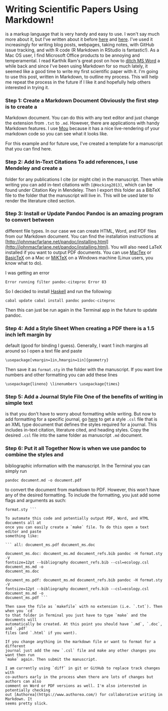 Writing Scientific Papers Using Markdown!
====================



is a markup language that is very handy and easy to use. I won't say much
more about it, but I've written about it before
[here](http://danieljhocking.wordpress.com/2013/09/25/knitting-beautiful-documents-in-rstudio/)
and
[here](http://danieljhocking.wordpress.com/2014/04/07/electronic-lab-notebook-take-1/).
I've used it increasingly for writing blog posts, webpages, taking notes, with
GitHub issue tracking, and with R code (R Markdown in RStudio is fantastic!). As a
Mac OS user, I find Microsoft Office products to be annoying and temperamental. I
read Karthik Ram's great post on how to [ditch MS
Word](http://inundata.org/2012/12/04/how-to-ditch-word/) a while back and since I've
been using Markdown for so much lately, it seemed like a good time to write my first
scientific paper with it. I'm going to use this post, written in Markdown, to
outline my process. This will help me repeat the process in the future if I like it
and hopefully help others interested in trying it.

### Step 1: Create a Markdown Document Obviously the first step is to create a
Markdown document. You can do this with any text editor and just change the
extension from `.txt` to `.md`. However, there are applications with handy Markdown
features. I use [Mou](http://25.io/mou/) because it has a nice live-rendering of
your markdown code so you can see what it looks like.

For this example and for future use, I've created a template for a manuscript that
you can find here.

### Step 2: Add In-Text Citations To add references, I use Mendeley and create a
folder for any publications I cite (or might cite) in the manuscript. Then while
writing you can add in-text citations with `[@Hocking2013]`, which can be found
under Citation Key in Mendeley. Then I export this folder as a BibTeX file to the
folder that the manuscript will live in. This will be used later to render the
literature cited section.

### Step 3: Install or Update Pandoc Pandoc is an amazing program to convert between
different file types. In our case we can create HTML, Word, and PDF files from our
Markdown document. You can find the installation instructions at
[http://johnmacfarlane.net/pandoc/installing.html](http://johnmacfarlane.net/pandoc/installing.html).
You will also need LaTeX installed if you want to output PDF documents. You can use
[MacTex](https://tug.org/mactex/) or
[BasicTeX](http://www.tug.org/mactex/morepackages.html) on a Mac or
[MiKTeX](http://miktex.org/) on a Windows machine (Linux users, you know what to
do).

I was getting an error

``` Error running filter pandoc-citeproc Error 83 ```

So I decided to install [Haskell](https://www.haskell.org/platform/) and run the
following:

``` cabal update cabal install pandoc pandoc-citeproc ```

Then this can just be run again in the Terminal app in the future to update pandoc.


### Step 4: Add a Style Sheet When creating a PDF there is a 1.5 inch left margin by
default (good for binding I guess). Generally, I want 1 inch margins all around so I
open a text file and paste

``` \usepackage[vmargin=1in,hmargin=1in]{geometry} ```

Then save it as `format.sty` in the folder with the manuscript. If you want line
numbers and other formatting you can add these lines

``` \usepackage{lineno} \linenumbers \usepackage{times} ```

### Step 5: Add a Journal Style File One of the benefits of writing in simple text
is that you don't have to worry about formatting while writing. But now to add
formatting for a specific journal, go
[here](https://github.com/citation-style-language/styles) to get a style `.csl` file
that is an XML type document that defines the styles required for a journal. This
includes in-text citation, literature cited, and heading styles. Copy the desired
`.csl` file into the same folder as manuscript `.md` document.


### Step 6: Put it all Together Now is when we use pandoc to combine the styles and
bibliographic information with the manuscript. In the Terminal you can simply run

``` pandoc document.md -o document.pdf ```

to convert the document from markdown to PDF. However, this won't have any of the
desired formatting. To include the formatting, you just add some flags and arguments
as such:

``` pandoc document.md -o document.pdf --bibliography cite.bib --csl style.csl -H
format.sty ```

To automate this code and potentially output PDF, Word, and HTML documents all at
once you can easily create a `make` file. To do this open a text editor and paste
something like:

``` all: document_ms.pdf document_ms.doc

document_ms.doc: document_ms.md document_refs.bib pandoc -H format.sty -V
fontsize=12pt --bibliography document_refs.bib --csl=ecology.csl document_ms.md -o
document_ms.doc

document_ms.pdf: document_ms.md document_refs.bib pandoc -H format.sty -V
fontsize=12pt --bibliography document_refs.bib --csl=ecology.csl document_ms.md -o
document_ms.pdf ```

Then save the file as `makefile` with no extension (i.e. `.txt`). Then when you `cd`
to that folder in Terminal you just have to type `make` and the documents will
automatically be created. At this point you should have `.md`, `.doc`, and `.pdf`
files (and `.html` if you want). 

If you change anything in the markdown file or want to format for a different
journal just add the new `.csl` file and make any other changes you want then run
`make` again. Then submit the manuscript.

I am currently using `diff` in git or GitHub to replace track changes with
co-authors early in the process when there are lots of changes but authors can also
comment on Word or PDF versions as well. I'm also interested in potentially checking
out [Authorea](https://www.authorea.com/) for collaborative writing in Markdown. It
seems pretty slick.





